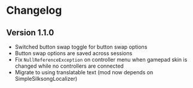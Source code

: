 # Changelog

## Version 1.1.0
- Switched button swap toggle for button swap options
- Button swap options are saved across sessions
- Fix `NullReferenceException` on controller menu when gamepad skin is changed while no controllers are connected
- Migrate to using translatable text (mod now depends on SimpleSilksongLocalizer)